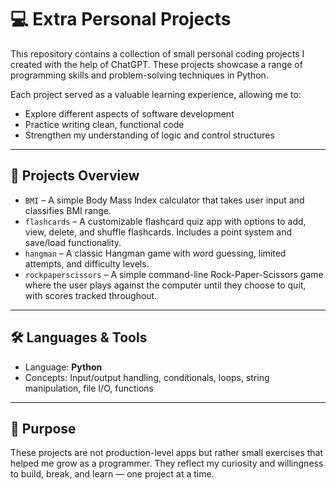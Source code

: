 # 💻 Extra Personal Projects

This repository contains a collection of small personal coding projects I created with the help of ChatGPT. These projects showcase a range of programming skills and problem-solving techniques in Python.

Each project served as a valuable learning experience, allowing me to:
- Explore different aspects of software development
- Practice writing clean, functional code
- Strengthen my understanding of logic and control structures

---

## 📂 Projects Overview

- `BMI` – A simple Body Mass Index calculator that takes user input and classifies BMI range.
- `flashcards` – A customizable flashcard quiz app with options to add, view, delete, and shuffle flashcards. Includes a point system and save/load functionality.
- `hangman` – A classic Hangman game with word guessing, limited attempts, and difficulty levels.
- `rockpaperscissors` – A simple command-line Rock-Paper-Scissors game where the user plays against the computer until they choose to quit, with scores tracked throughout.
---

## 🛠 Languages & Tools

- Language: **Python**
- Concepts: Input/output handling, conditionals, loops, string manipulation, file I/O, functions

---

## 🎯 Purpose

These projects are not production-level apps but rather small exercises that helped me grow as a programmer. They reflect my curiosity and willingness to build, break, and learn — one project at a time.
